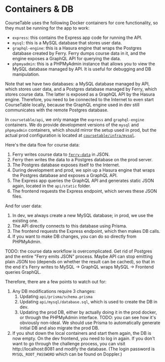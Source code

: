 # Containers & DB

CourseTable uses the following Docker containers for core functionality, so they must be running for the app to work:

- `express`: this contains the Express app code for running the API.
- `mysql`: this is a MySQL database that stores user data.
- `graphql-engine`: this is a Hasura engine that wraps the Postgres database created by Ferry. Ferry dumps course data in it, and the engine exposes a GraphQL API for querying the data.
- `phpmyadmin`: this is a PHPMyAdmin instance that allows you to view the MySQL database managed by API. It is useful for debugging and DB manipulation.

Note that we have two databases: a MySQL database managed by API, which stores user data, and a Postgres database managed by Ferry, which stores course data. The latter is exposed as a GraphQL API by the Hasura engine. Therefore, you need to be connected to the Internet to even start CourseTable locally, because the GraphQL engine used in dev still communicates with the remote Postgres database.

In `coursetable/api`, we only manage the `express` and `graphql-engine` containers. We do provide development versions of the `mysql` and `phpmyadmin` containers, which should mirror the setup used in prod, but the actual prod configuration is located at [`coursetable/infra/mysql`](https://github.com/coursetable/infra/blob/main/mysql/docker-compose.yml).

Here's the data flow for course data:

1. Ferry writes course data to [`ferry-data`](https://github.com/coursetable/ferry-data) in JSON.
2. Ferry then writes the data to a Postgres database on the prod server.
3. The Postgres database exposes itself to the Internet.
4. During development and prod, we spin up a Hasura engine that wraps the Postgres database and exposes a GraphQL API.
5. The Express app queries the GraphQL API and generates static JSON again, located in the `api/static` folder.
6. The frontend requests the Express endpoint, which serves these JSON files.

And for user data:

1. In dev, we always create a new MySQL database; in prod, we use the existing one.
2. The API directly connects to this database using Prisma.
3. The frontend requests the Express endpoint, which then makes DB calls.
4. If you want to make DB changes, you can do so directly from PHPMyAdmin.

TODO: the course data workflow is overcomplicated. Get rid of Postgres and the entire "Ferry emits JSON" process. Maybe API can stop emitting plain JSON too (depends on whether the result can be cached), so that in the end it's Ferry writes to MySQL -> GraphQL wraps MySQL -> Frontend queries GraphQL.

Therefore, there are a few points to watch out for:

1. Any DB modifications require 3 changes:
   1. Updating `api/prisma/schema.prisma`
   2. Updating `api/mysql/database.sql`, which is used to create the DB in dev.
   3. Updating the prod DB, either by actually doing it in the prod docker, or through the PHPMyAdmin interface.
   TODO: you can see how it's obviously non-ideal. We should use Prisma to automatically generate initial DB and also migrate the prod DB.
2. If you shut down the local containers and start them again, the DB is now empty. On the dev frontend, you need to log in again. If you don't want to go through the challenge process, you can visit http://localhost:8081 and modify the database. (The login password is `MYSQL_ROOT_PASSWORD` which can be found on Doppler.)
